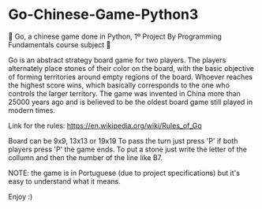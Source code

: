 # Go-Chinese-Game-Python3
🎲 Go, a chinese game done in Python, 1º Project By Programming Fundamentals course subject 🎲

Go is an abstract strategy board game for two players. The players alternately place stones of their color on
the board, with the basic objective of forming territories around empty regions of the board. Whoever reaches
the highest score wins, which basically corresponds to the one who controls the larger territory. The game
was invented in China more than 25000 years ago and is believed to be the oldest board game still played
in modern times.

Link for the rules: https://en.wikipedia.org/wiki/Rules_of_Go

Board can be 9x9, 13x13 or 19x19
To pass the turn just press 'P' if both players press 'P' the game ends.
To put a stone just write the letter of the collumn and then the number of the line like B7.

NOTE: the game is in Portuguese (due to project specifications) but it's easy to understand what it means.

Enjoy :)
